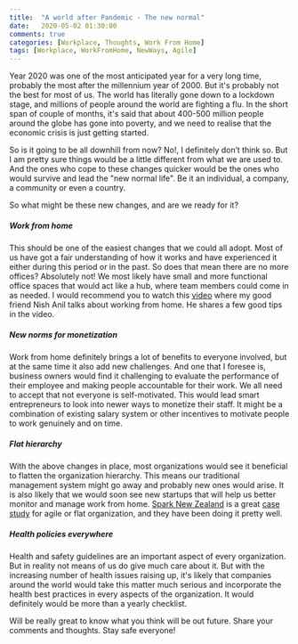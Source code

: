 ```yaml
---
title:  "A world after Pandemic - The new normal"
date:   2020-05-02 01:30:00
comments: true
categories: [Workplace, Thoughts, Work From Home]
tags: [Workplace, WorkFromHome, NewWays, Agile]
---
```


Year 2020 was one of the most anticipated year for a very long time, probably the most after the millennium  year of 2000. But it's probably not the best for most of us. The world has literally gone down to a lockdown stage, and millions of people around the world are fighting a flu. In the short span of couple of months, it's said that about 400-500 million people around the globe has gone into poverty, and we need to realise that the economic crisis is just getting started.

So is it going to be all downhill from now? No!, I definitely don’t think so. But I am pretty sure things would be a little different from what we are used to. And the ones who cope to these changes quicker would be the ones who would survive and lead the "new normal life". Be it an individual, a company, a community or even a country.

So what might be these new changes, and are we ready for it?

##### **Work from home**

[youtube]: https://www.youtube.com/watch?v=jzbSgBBrbI8
This should be one of the easiest changes that we could all adopt. Most of us have got a fair understanding of how it works  and have experienced it either during this period or in the past. So does that mean there are no more offices? Absolutely not! We most likely have small and more functional office spaces that would act like a hub, where team members could come in as needed. I would recommend you to watch this [video][youtube] where my good friend Nish Anil talks about working from home. He shares a few good tips in the video.

##### **New norms for monetization**

Work from home definitely brings a lot of benefits to everyone involved, but at the same time it also add new challenges. And one that I foresee is, business owners would find it challenging to evaluate the performance of their employee and making people accountable for their work. We all need to accept that not everyone is self-motivated. This would lead smart entrepreneurs to look into newer ways to monetize their staff. It might be a combination of existing salary system or other incentives to motivate people to work genuinely and on time.

##### **Flat hierarchy**

With the above changes in place, most organizations would see it beneficial to flatten the organization hierarchy. This means our traditional  management system might go away and probably new ones would arise. It is also likely that we would soon see new startups that will help us better monitor and manage work from home. [Spark New Zealand][spark] is a great [case study][casestudy] for agile or flat organization, and they have been doing it pretty well.

##### **Health policies everywhere**

Health and safety guidelines are an important aspect of every organization. But in reality not means of us do give much care about it. But with the increasing number of health issues raising up, it's likely that companies around the world would take this matter much serious and incorporate the health best practices in every aspects of the organization. It would definitely would be more than a yearly checklist.


Will be really great to know what you think will be out future. Share your comments and thoughts. Stay safe everyone!

[youtube]: https://www.youtube.com/watch?v=jzbSgBBrbI8
[spark]: https://www.spark.co.nz/
[casestudy]: https://www.sparklab.co.nz/articles/agile-transformation-cowley/
